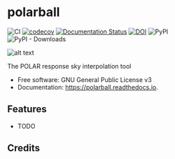 # polarball
![CI](https://github.com/grburgess/polarball/workflows/CI/badge.svg?branch=master)
[![codecov](https://codecov.io/gh/grburgess/polarball/branch/master/graph/badge.svg)](https://codecov.io/gh/grburgess/polarball)
[![Documentation Status](https://readthedocs.org/projects/polarball/badge/?version=latest)](https://polarball.readthedocs.io/en/latest/?badge=latest)
[![DOI](https://zenodo.org/badge/DOI/10.5281/zenodo.3372456.svg)](https://doi.org/10.5281/zenodo.3372456)
![PyPI](https://img.shields.io/pypi/v/polarball)
![PyPI - Downloads](https://img.shields.io/pypi/dm/polarball)

![alt text](https://raw.githubusercontent.com/grburgess/polarball/master/docs/media/logo.png)


The POLAR response sky interpolation tool


* Free software: GNU General Public License v3
* Documentation: https://polarball.readthedocs.io.


## Features


* TODO

## Credits

